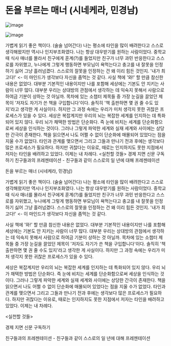 # 돈을 부르는 매너 (시네케라, 민경남)

![image](https://postfiles.pstatic.net/MjAyMzEwMTBfMjc5/MDAxNjk2OTM3OTI1NjQw.wuJKJJk4pCtnHwjprI38yiXr-8ofDbI5DDS1ZP75gmUg.fRvMpctv85XvCtmNKa0MB4n4U33M7CSEsC9OQr2sM_og.JPEG.dnr2144/20231010_202536.jpg?type=w773)

![image](https://postfiles.pstatic.net/MjAyMzEwMTBfMjc5/MDAxNjk2OTM3OTI1NjQw.wuJKJJk4pCtnHwjprI38yiXr-8ofDbI5DDS1ZP75gmUg.fRvMpctv85XvCtmNKa0MB4n4U33M7CSEsC9OQr2sM_og.JPEG.dnr2144/20231010_202536.jpg?type=w773)

가볍게 읽기 좋은 책이다. (술술 넘어간다) 나는 평소에 타인을 많이 배려한다고 스스로 생각해왔지만 역시나 인지부조화였다. 나는 항상 대우받기를 원하는 사람이었다. 중학교 때 식사 매너를 몰라서 친구에게 훈계(?)를 들었지만 친구가 너무 과민 반응한다고 스스로를 자위했고, 누나에게 그렇게 행동하면 부모님이 욕먹는다고 충고를 내 잘못을 인정하기 싫어 그냥 흘러넘겼다. 스스로의 잘못을 인정하는 건 왜 이리 힘든 것인지. '내가 최고다!' <- 이 마인드가 생각보다 자신을 좀먹는 것 같다.
사실 책에 '와!' 할 만큼 참신한 내용은 없었다. 대부분 기본적인 내용이지만 나를 포함해 세상에는 기본도 안 지키는 사람이 너무 많다. 대부분 우리는 상대방의 관점에서 생각하는 데 익숙지 못해서 사람으로 하여금 기분이 상하는 것 아닐까. 목차에 있는 소챕터 제목들 중 가장 눈길을 끌었던 제목이 '저자도 자기가 쓴 책을 구입합니다'이다. 솔직히 '책 출판하면 몇 권 줄 수도 있지'라고 생각한 게 사실이다. 하지만 그 과정 속에는 우리가 미처 생각지 못한 귀찮은 프로세스가 있을 수 있다.
세상은 복잡계지만 우리의 뇌는 복잡한 세계를 인지하는 데 특화되어 있지 않다. 우리 뇌가 채택한 방법은 단순화다. 즉 눈에 비치는 세계를 단순화함으로써 세상을 인식하는 것이다. 그러나 그렇게 파악한 세계와 실재 세계와 사이에는 상당한 간극이 존재한다. 책을 읽으면서 나도 어쩔 수 없이 단순화에 매몰되어 있었다는 점을 지울 수가 없었다. 타인과 관계를 맺으면서 그리고 그들과 만나기 전과 후에는 생각보다 많은 프로세스가 필요하다. 하지만 귀찮다는 이유로, 때로는 인지하지도 못한 지점에서 저자는 타인을 배려하고 있었다. 이제는 내 차례다.
<실천할 것들>
경제 지면 신문 구독하기
친구들과의 프레젠테이션 - 친구들과 같이 스스로의 일 년에 대해 프레젠테이션

돈을 부르는 매너 (시네케라, 민경남)

가볍게 읽기 좋은 책이다. (술술 넘어간다) 나는 평소에 타인을 많이 배려한다고 스스로 생각해왔지만 역시나 인지부조화였다. 나는 항상 대우받기를 원하는 사람이었다. 중학교 때 식사 매너를 몰라서 친구에게 훈계(?)를 들었지만 친구가 너무 과민 반응한다고 스스로를 자위했고, 누나에게 그렇게 행동하면 부모님이 욕먹는다고 충고를 내 잘못을 인정하기 싫어 그냥 흘러넘겼다. 스스로의 잘못을 인정하는 건 왜 이리 힘든 것인지. '내가 최고다!' <- 이 마인드가 생각보다 자신을 좀먹는 것 같다.

사실 책에 '와!' 할 만큼 참신한 내용은 없었다. 대부분 기본적인 내용이지만 나를 포함해 세상에는 기본도 안 지키는 사람이 너무 많다. 대부분 우리는 상대방의 관점에서 생각하는 데 익숙지 못해서 사람으로 하여금 기분이 상하는 것 아닐까. 목차에 있는 소챕터 제목들 중 가장 눈길을 끌었던 제목이 '저자도 자기가 쓴 책을 구입합니다'이다. 솔직히 '책 출판하면 몇 권 줄 수도 있지'라고 생각한 게 사실이다. 하지만 그 과정 속에는 우리가 미처 생각지 못한 귀찮은 프로세스가 있을 수 있다.

세상은 복잡계지만 우리의 뇌는 복잡한 세계를 인지하는 데 특화되어 있지 않다. 우리 뇌가 채택한 방법은 단순화다. 즉 눈에 비치는 세계를 단순화함으로써 세상을 인식하는 것이다. 그러나 그렇게 파악한 세계와 실재 세계와 사이에는 상당한 간극이 존재한다. 책을 읽으면서 나도 어쩔 수 없이 단순화에 매몰되어 있었다는 점을 지울 수가 없었다. 타인과 관계를 맺으면서 그리고 그들과 만나기 전과 후에는 생각보다 많은 프로세스가 필요하다. 하지만 귀찮다는 이유로, 때로는 인지하지도 못한 지점에서 저자는 타인을 배려하고 있었다. 이제는 내 차례다.

<실천할 것들>

경제 지면 신문 구독하기

친구들과의 프레젠테이션 - 친구들과 같이 스스로의 일 년에 대해 프레젠테이션

